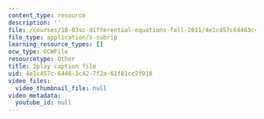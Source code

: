 ```yaml
---
content_type: resource
description: ''
file: /courses/18-03sc-differential-equations-fall-2011/4e1c457c64463c427f2a61f81cc7f918_3ejfkMHr_DE.srt
file_type: application/x-subrip
learning_resource_types: []
ocw_type: OCWFile
resourcetype: Other
title: 3play caption file
uid: 4e1c457c-6446-3c42-7f2a-61f81cc7f918
video_files:
  video_thumbnail_file: null
video_metadata:
  youtube_id: null
---
```

